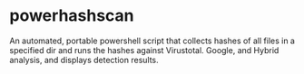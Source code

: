 # powerhashscan
An automated, portable powershell script that collects hashes of all files in a specified dir and runs the hashes against Virustotal. Google, and Hybrid analysis, and displays detection results.
